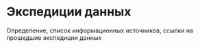 # Экспедиции данных

Определение, список информационных источников, ссылки на прошедшие экспедиции данных
